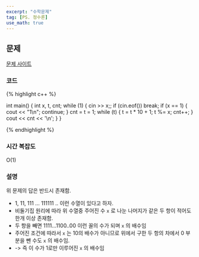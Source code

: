 ```yaml
---
excerpt: "수학문제"
tag: [PS. 정수론]
use_math: true
---
```

## 문제

[문제 사이트](https://www.acmicpc.net/problem/4375)

### 코드

{% highlight c++ %}

int main()
{
	int x, t, cnt;
	while (1)
	{
		cin >> x;;
		if (cin.eof()) break;
		if (x == 1) {
			cout << "1\n";
			continue;
		}
		cnt = t = 1;
		while (t)
		{
			t = t * 10 + 1;
			t %= x;
			cnt++;
		}
		cout << cnt << '\n';
	}
}

{% endhighlight %}

### 시간 복잡도

O(1)

### 설명

위 문제의 답은 반드시 존재함.
+ 1, 11, 111 ... 111111 .. 이런 수열이 있다고 하자.
+ 비둘기집 원리에 따라 위 수열중 주어진 수 ```x``` 로 나눈 나머지가 같은 두 항이 적어도 한개 이상 존재함.
+ 두 항을 빼면 1111...1100..00 이런 꼴의 수가 되며 ```x``` 의 배수임
+ 주어진 조건에 따라서 ```x``` 는 10의 배수가 아니므로 위에서 구한 두 항의 차에서 0 부분을 뺀 수도 ```x``` 의 배수임.  
+ -> 즉 이 수가 1로만 이루어진 ```x``` 의 배수임
